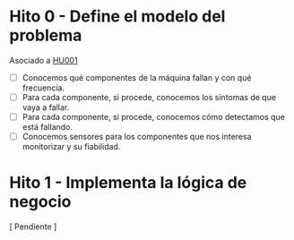# Hito 0 - Define el modelo del problema

Asociado a [HU001](historias_usuario.md#hu001-mantenimiento-preventivo)

- [ ] Conocemos qué componentes de la máquina fallan y con qué frecuencia.
- [ ] Para cada componente, si procede, conocemos los síntomas de que vaya a fallar.
- [ ] Para cada componente, si procede, conocemos cómo detectamos que está fallando.
- [ ] Conocemos sensores para los componentes que nos interesa monitorizar y su fiabilidad.

# Hito 1 - Implementa la lógica de negocio

[ Pendiente ]
